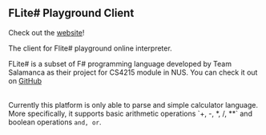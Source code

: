 ## FLite# Playground Client

Check out the [website](https://flitesharp.dev/)!

The client for Flite# playground online interpreter.

FLite# is a subset of F# programming language developed by Team Salamanca as their project for CS4215 module in NUS. You can check it out on <a href="https://github.com/Rye-Catcher/FLiteSharp">GitHub</a>
        
</br>
Currently this platform is only able to parse and simple calculator language. More specifically, it supports basic arithmetic operations `+, -, *, /, **` and boolean operations <code>and, or</code>.
